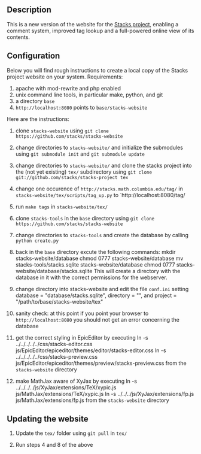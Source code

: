 Description
-----------
This is a new version of the website for the [Stacks project](http://stacks.math.columbia.edu), enabling a comment system, improved tag lookup and a full-powered online view of its contents.


Configuration
-------------

Below you will find rough instructions to create a local copy of the Stacks project website on your system. Requirements:

1. apache with mod-rewrite and php enabled
2. unix command line tools, in particular make, python, and git
2. a directory `base`
3. `http://localhost:8080` points to `base/stacks-website`

Here are the instructions:

1. clone `stacks-website` using `git clone https://github.com/stacks/stacks-website`

2. change directories to `stacks-website/` and initialize the submodules using `git submodule init` and `git submodule update`

3. change directories to `stacks-website/` and clone the stacks project into the (not yet existing) `tex/` subdirectory using `git clone git://github.com/stacks/stacks-project tex`

4. change one occurence of `http://stacks.math.columbia.edu/tag/` in `stacks-website/tex/scripts/tag_up.py` to `http://localhost:8080/tag/

5. run `make tags` in `stacks-website/tex/`

6. clone `stacks-tools` in the `base` directory using `git clone https://github.com/stacks/stacks-website`

7. change directories to `stacks-tools` and create the database by calling `python create.py`

8. back in the `base` directory excute the following commands:
	mkdir stacks-website/database
	chmod 0777 stacks-website/database
	mv stacks-tools/stacks.sqlite stacks-website/database
	chmod 0777 stacks-website/database/stacks.sqlite
This will create a directory with the database in it with the correct permissions for the webserver.

9. change directory into stacks-website and edit the file `conf.ini` setting database = "database/stacks.sqlite", directory = "", and project = "/path/to/base/stacks-website/tex"

10. sanity check: at this point if you point your browser to `http://localhost:8080` you should not get an error concerning the database

11. get the correct styling in EpicEditor by executing
	ln -s ../../../../../css/stacks-editor.css js/EpicEditor/epiceditor/themes/editor/stacks-editor.css
	ln -s ../../../../../css/stacks-preview.css js/EpicEditor/epiceditor/themes/preview/stacks-preview.css
from the `stacks-website` directory

12. make MathJax aware of XyJax by executing
	ln -s ../../../../js/XyJax/extensions/TeX/xypic.js js/MathJax/extensions/TeX/xypic.js
	ln -s ../../../js/XyJax/extensions/fp.js js/MathJax/extensions/fp.js
from the `stacks-website` directory

Updating the website
--------------------
1. Update the `tex/` folder using `git pull` in `tex/`

2. Run steps 4 and 8 of the above
